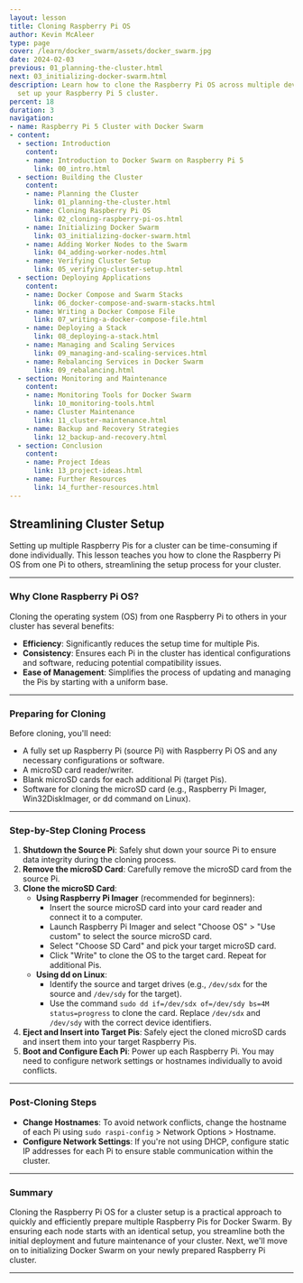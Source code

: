 ```yaml
---
layout: lesson
title: Cloning Raspberry Pi OS
author: Kevin McAleer
type: page
cover: /learn/docker_swarm/assets/docker_swarm.jpg
date: 2024-02-03
previous: 01_planning-the-cluster.html
next: 03_initializing-docker-swarm.html
description: Learn how to clone the Raspberry Pi OS across multiple devices to quickly
  set up your Raspberry Pi 5 cluster.
percent: 18
duration: 3
navigation:
- name: Raspberry Pi 5 Cluster with Docker Swarm
- content:
  - section: Introduction
    content:
    - name: Introduction to Docker Swarm on Raspberry Pi 5
      link: 00_intro.html
  - section: Building the Cluster
    content:
    - name: Planning the Cluster
      link: 01_planning-the-cluster.html
    - name: Cloning Raspberry Pi OS
      link: 02_cloning-raspberry-pi-os.html
    - name: Initializing Docker Swarm
      link: 03_initializing-docker-swarm.html
    - name: Adding Worker Nodes to the Swarm
      link: 04_adding-worker-nodes.html
    - name: Verifying Cluster Setup
      link: 05_verifying-cluster-setup.html
  - section: Deploying Applications
    content:
    - name: Docker Compose and Swarm Stacks
      link: 06_docker-compose-and-swarm-stacks.html
    - name: Writing a Docker Compose File
      link: 07_writing-a-docker-compose-file.html
    - name: Deploying a Stack
      link: 08_deploying-a-stack.html
    - name: Managing and Scaling Services
      link: 09_managing-and-scaling-services.html
    - name: Rebalancing Services in Docker Swarm
      link: 09_rebalancing.html
  - section: Monitoring and Maintenance
    content:
    - name: Monitoring Tools for Docker Swarm
      link: 10_monitoring-tools.html
    - name: Cluster Maintenance
      link: 11_cluster-maintenance.html
    - name: Backup and Recovery Strategies
      link: 12_backup-and-recovery.html
  - section: Conclusion
    content:
    - name: Project Ideas
      link: 13_project-ideas.html
    - name: Further Resources
      link: 14_further-resources.html
---
```



## Streamlining Cluster Setup

Setting up multiple Raspberry Pis for a cluster can be time-consuming if done individually. This lesson teaches you how to clone the Raspberry Pi OS from one Pi to others, streamlining the setup process for your cluster.

---

### Why Clone Raspberry Pi OS?

Cloning the operating system (OS) from one Raspberry Pi to others in your cluster has several benefits:

- **Efficiency**: Significantly reduces the setup time for multiple Pis.
- **Consistency**: Ensures each Pi in the cluster has identical configurations and software, reducing potential compatibility issues.
- **Ease of Management**: Simplifies the process of updating and managing the Pis by starting with a uniform base.

---

### Preparing for Cloning

Before cloning, you'll need:

- A fully set up Raspberry Pi (source Pi) with Raspberry Pi OS and any necessary configurations or software.
- A microSD card reader/writer.
- Blank microSD cards for each additional Pi (target Pis).
- Software for cloning the microSD card (e.g., Raspberry Pi Imager, Win32DiskImager, or dd command on Linux).

---

### Step-by-Step Cloning Process

1. **Shutdown the Source Pi**: Safely shut down your source Pi to ensure data integrity during the cloning process.
1. **Remove the microSD Card**: Carefully remove the microSD card from the source Pi.
1. **Clone the microSD Card**:
    - **Using Raspberry Pi Imager** (recommended for beginners):
        - Insert the source microSD card into your card reader and connect it to a computer.
        - Launch Raspberry Pi Imager and select "Choose OS" > "Use custom" to select the source microSD card.
        - Select "Choose SD Card" and pick your target microSD card.
        - Click "Write" to clone the OS to the target card. Repeat for additional Pis.
    - **Using dd on Linux**:
        - Identify the source and target drives (e.g., `/dev/sdx` for the source and `/dev/sdy` for the target).
        - Use the command `sudo dd if=/dev/sdx of=/dev/sdy bs=4M status=progress` to clone the card. Replace `/dev/sdx` and `/dev/sdy` with the correct device identifiers.
1. **Eject and Insert into Target Pis**: Safely eject the cloned microSD cards and insert them into your target Raspberry Pis.
1. **Boot and Configure Each Pi**: Power up each Raspberry Pi. You may need to configure network settings or hostnames individually to avoid conflicts.

---

### Post-Cloning Steps

- **Change Hostnames**: To avoid network conflicts, change the hostname of each Pi using `sudo raspi-config` > Network Options > Hostname.
- **Configure Network Settings**: If you're not using DHCP, configure static IP addresses for each Pi to ensure stable communication within the cluster.

---

### Summary

Cloning the Raspberry Pi OS for a cluster setup is a practical approach to quickly and efficiently prepare multiple Raspberry Pis for Docker Swarm. By ensuring each node starts with an identical setup, you streamline both the initial deployment and future maintenance of your cluster. Next, we'll move on to initializing Docker Swarm on your newly prepared Raspberry Pi cluster.

---

